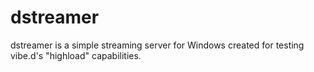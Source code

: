 # dstreamer

dstreamer is a simple streaming server for Windows created for testing vibe.d's "highload" capabilities.
